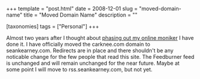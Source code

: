 +++
template = "post.html"
date = 2008-12-01
slug = "moved-domain-name"
title = "Moved Domain Name"
description = ""

[taxonomies]
tags = ["Personal"]
+++

Almost two years after I thought about [phasing out my online moniker](/post/what-is-in-a-name) I have done it. I have officially moved the carknee.com domain to seankearney.com. Redirects are in place and there shouldn't be any noticable change for the few people that read this site. The Feedburner feed is unchanged and will remain unchanged for the near future. Maybe at some point I will move to rss.seankearney.com, but not yet.